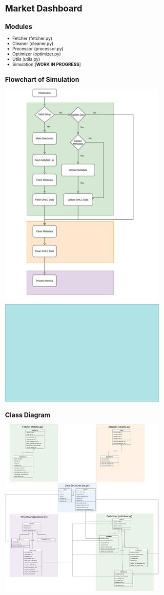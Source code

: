 # Market Dashboard

## Modules
* Fetcher (fetcher.py)
* Cleaner (cleaner.py)
* Processor (processor.py)
* Optimizer (optimizer.py)
* Utils (utils.py)
* Simulation [**WORK IN PROGRESS**]

## Flowchart of Simulation
<img src='diagrams/flowchart.png'>

## Class Diagram
<img src='diagrams/class-diagram.png'>

<!-- ## Techstack (Development)
* PostgresDB
* Python (Scikit-learn, Pandas, Dash(Django+Plotly))

## Techstack (Depoyment)
* Cloud VM (GCP or AWS)
* PostgresDB
* Python (Scikit-learn, Pandas, Dash(Django+Plotly))

## Components
* Database
* Portfolio Optimizers
* User Dashboard

## Database
Database local (or global in future) to store OHLC data of all stocks (in index or on exchange).
Updates every business day with close price of last day.

### Objectives
1. Setup module: Sets up local DB on initialization with table for each stock
2. Each table contains historical OHLC data for stock
3. A cronjob updates this table every business day (maybe a part of setup module)
4. Fetcher module: has functions for fetching data without putting load on DB

### Inputs
None

### Outputs
Database of OHLC and metadata

### Constraints
1. Storage constraints for DB on local systems
2. API limit exhaust during setup phase

## Portfolio Optimizers
Runs optimizer to create best portfolio using strategies in pyportfolioopt

## User Dashboard
Stores data of stocks owned by user.
Displays metrics like Stop loss and profit exit (dynamic). -->
